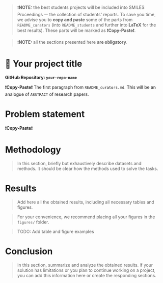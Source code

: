 >❗**NOTE:** the best students projects will be included into SMILES Proceedings -- the collection of students' reports. To save you time, we advise you to **copy and paste** some of the parts from `README_curators` (into `README_students` and further into **LaTeX** for the best results). These parts will be marked as **❗Copy-Paste❗**.

>❗**NOTE:** all the sections presented here **are obligatory**. 


# 🌟 Your project title

**GitHub Repository: `your-repo-name`**

**❗Copy-Paste❗** The first paragraph from `README_curators.md`. This will be an analogue of `ABSTRACT` of research papers. 

# Problem statement 
**❗Copy-Paste❗**


# Methodology 
> In this section, briefly but exhaustively describe datasets and methods. It should be clear how the methods used to solve the tasks. 


# Results 
> Add here all the obtained results, including all necessary tables and figures.

> For your convenience, we recommend placing all your figures in the `figures/` folder.

> TODO: Add table and figure examples
 

# Conclusion 
> In this section, summarize and analyze the obtained results. If your solution has limitations or you plan to continue working on a project, you can add this information here or create the responding sections. 
